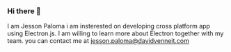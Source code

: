 ### Hi there 👋

<!--
**jessonpaloma/jessonpaloma** is a ✨ _special_ ✨ repository because its `README.md` (this file) appears on your GitHub profile.

Here are some ideas to get you started:

- 🔭 I’m currently working on ...
- 🌱 I’m currently learning ...
- 👯 I’m looking to collaborate on ...
- 🤔 I’m looking for help with ...
- 💬 Ask me about ...
- 📫 How to reach me: ...
- 😄 Pronouns: ...
- ⚡ Fun fact: ...
-->

I am Jesson Paloma i am insterested on developing cross platform app using Electron.js.
I am willing to learn more about Electron together with my team. you can contact me at jesson.paloma@davidvenneit.com
